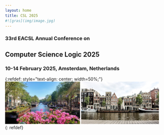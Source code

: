 ```yaml
---
layout: home
title: CSL 2025
#![gras](img/image.jpg)
---
```


### 33rd EACSL Annual Conference on

## Computer Science Logic 2025

### 10-14 February 2025, Amsterdam, Netherlands

{:refdef: style="text-align: center; width=50%;"}
![My Image](/assets/images/amsterdam12.jpg)
{: refdef}
